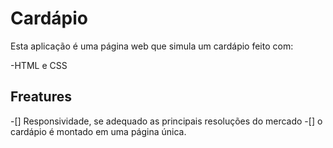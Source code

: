 # Cardápio

Esta aplicação é uma página web que simula um cardápio feito com:

-HTML e CSS
## Freatures
-[] Responsividade, se adequado as principais resoluções do mercado 
-[] o cardápio é montado em uma página única.
